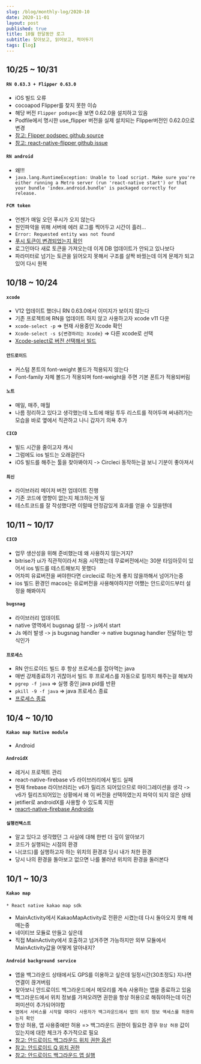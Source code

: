 ```yaml
---
slug: /blog/monthly-log/2020-10
date: 2020-11-01
layout: post
published: true
title: 10월 한달동안 로그
subtitle: 찾아보고, 읽어보고, 적어두기
tags: [log]
---
```


## 10/25 ~ 10/31

#### `RN 0.63.3 + Flipper 0.63.0`

- iOS 빌드 오류
- cocoapod Flipper를 찾지 못한 이슈
- 해당 버전 `Flipper podspec`을 보면 0.62.0을 설치하고 있음
- Podfile에서 명시한 use_flipper 버전을 실제 설치되는 Flipper버전인 0.62.0으로 변경
- [참고: Flipper podspec github source](https://github.com/facebook/flipper/blob/v0.63.0/Flipper.podspec)
- [참고: react-native-flipper github issue](https://github.com/facebook/flipper/issues/1534)

#### `RN android`

- 왜!!!
- `java.lang.RuntimeException: Unable to load script. Make sure you're either running a Metro server (run 'react-native start') or that your bundle 'index.android.bundle' is packaged correctly for release.`

#### `FCM token`

- 언젠가 매일 오던 푸시가 오지 않는다
- 원인파악을 위해 서버에 에러 로그를 찍어두고 시간이 흘러...
- `Error: Requested entity was not found`
- [푸시 토큰이 변경되었는지 확인](https://jsonobject.tistory.com/489)
- 로그인마다 새로 토큰을 가져오는데 이게 DB 업데이트가 안되고 있나보다
- 파라미터로 넘기는 토큰을 읽어오지 못해서 구조를 살짝 바꿨는데 이게 문제가 되고 있어 다시 원복

## 10/18 ~ 10/24

#### `xcode`

- V12 업데이트 했더니 RN 0.63.0에서 이미지가 보이지 않는다
- 기존 프로젝트에 RN을 업데이트 하지 않고 사용하고자 xcode v11 다운
- `xcode-select -p` => 현재 사용중인 Xcode 확인
- `Xcode-select -s ${변경하려는 Xcode}` => 다른 xcode로 선택
- [Xcode-select로 버전 선택해서 빌드](https://smartlinkio.tistory.com/24)

#### `안드로이드`

- 커스텀 폰트의 font-weight 볼드가 적용되지 않는다
- Font-family 자체 볼드가 적용되며 font-weight을 주면 기본 폰트가 적용되버림

#### `노트`

- 매일, 매주, 매월
- 나름 정리하고 있다고 생각했는데 노트에 매일 투두 리스트를 적어두며 써내려가는 모습을 바로 옆에서 직관하고 나니 갑자기 의욕 추가

#### `CICD`

- 빌드 시간을 줄이고자 캐시
- 그럼에도 ios 빌드는 오래걸린다
- iOS 빌드를 해주는 툴을 찾아봐야지 -> Circleci 동작하는걸 보니 기분이 좋아져서

#### `최신`

- 라이브러리 메이저 버전 업데이트 진행
- 기존 코드에 영향이 없는지 체크하는게 일
- 테스트코드를 잘 작성했다면 이럴때 안정감있게 효과를 얻을 수 있을텐데

## 10/11 ~ 10/17

#### `CICD`

- 업무 생산성을 위해 준비했는데 왜 사용하지 않는거지?
- bitrise가 ui가 직관적이라서 처음 시작했는데 무료버전에서는 30분 타임아웃이 있어서 ios 빌드를 테스트해보지 못했다
- 어차피 유료버전을 써야한다면 circleci로 하는게 좋지 않을까해서 넘어가는중
- ios 빌드 환경인 macos는 유료버전을 사용해야하지만 어쨌는 안드로이드부터 설정을 해봐야지

#### `bugsnag`

- 라이브러리 업데이트
- native 영역에서 bugsnag 설정 -> js에서 start
- Js 에러 발생 -> js bugsnag handler -> native bugsnag handler 전달하는 방식인가

#### `프로세스`

- RN 안드로이드 빌드 후 항상 프로세스를 잡아먹는 java
- 매번 강제종료하기 귀찮아서 빌드 후 프로세스를 자동으로 킬까지 해주는걸 해보자
- `pgrep -f java` => 실행 중인 java pid를 반환
- `pkill -9 -f java` => java 프로세스 종료
- [프로세스 종료](https://bakyeono.net/post/2015-05-05-linux-kill-process-by-name.html)

## 10/4 ~ 10/10

#### `Kakao map Native module`

- Android

#### `AndroidX`

- 레거시 프로젝트 관리
- react-native-firebase v5 라이브러리에서 빌드 실패
- 현재 firebase 라이브러리는 v6가 릴리즈 되어있으므로 마이그레이션을 생각 -> v6가 릴리즈되어있는 상황에서 왜 이 버전을 선택하였는지 파악이 되지 않은 상태
- jetifier로 androidX를 사용할 수 있도록 지원
- [reacrt-native-firebase Androidx](https://github.com/invertase/react-native-firebase/issues/1588)

#### `실행컨텍스트`

- 알고 있다고 생각했던 그 사실에 대해 한번 더 깊이 알아보기
- 코드가 실행되는 시점의 환경
- 나(코드)를 실행하고자 하는 위치의 환경과 당시 내가 처한 환경
- 당시 나의 환경을 돌아보고 없으면 나를 불러낸 위치의 환경을 둘러본다

## 10/1 ~ 10/3

#### `Kakao map`

    * React native kakao map sdk

- MainActivity에서 KakaoMapActivity로 전환은 시켰는데 다시 돌아오지 못해 헤매는중
- 네이티브 모듈로 만들고 싶은데
- 직접 MainActivity에서 호출하고 넘겨주면 가능하지만 외부 모듈에서 MainActivity값을 어떻게 알아내지?

#### `Android background service`

- 앱을 백그라운드 상태에서도 GPS를 이용하고 싶은데 일정시간(30초정도) 지나면 연결이 끊겨버림
- 찾아보니 안드로이드 백그라운드에서 메모리를 계속 사용하는 앱을 종료하고 있음
- 백그라운드에서 위치 정보를 가져오려면 권한을 항상 허용으로 해줘야하는데 이건 퍼미션이 추가되어야함
- `앱에서 서비스를 시작할 때마다 사용자가 백그라운드에서 앱의 위치 정보 액세스를 허용하는지 확인`
- 항상 허용, 앱 사용중에만 허용 => 백그라운드 권한이 필요한 경우 `항상 허용` 값이 있는지에 대한 체크가 추가적으로 필요
- [참고: 안드로이드 백그라운드 위치 권한 옵션](https://developer.android.com/training/location/receive-location-updates?hl=ko#request-background-location)
- [참고: 안드로이드 Q 위치 권한](https://brunch.co.kr/@huewu/11)
- [참고: 안드로이드 백그라운드 앱 실행](https://wendys.tistory.com/80)
